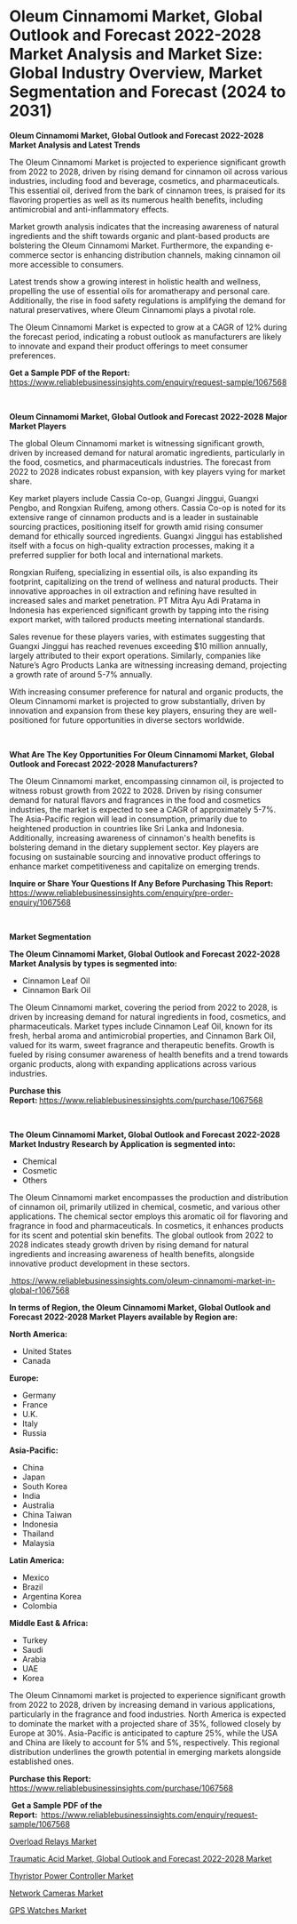<p><h1>Oleum Cinnamomi Market, Global Outlook and Forecast 2022-2028 Market Analysis and Market Size: Global Industry Overview, Market Segmentation and Forecast (2024 to 2031)</h1></p><p><strong>Oleum Cinnamomi Market, Global Outlook and Forecast 2022-2028 Market Analysis and Latest Trends</strong></p>
<p><p>The Oleum Cinnamomi Market is projected to experience significant growth from 2022 to 2028, driven by rising demand for cinnamon oil across various industries, including food and beverage, cosmetics, and pharmaceuticals. This essential oil, derived from the bark of cinnamon trees, is praised for its flavoring properties as well as its numerous health benefits, including antimicrobial and anti-inflammatory effects.</p><p>Market growth analysis indicates that the increasing awareness of natural ingredients and the shift towards organic and plant-based products are bolstering the Oleum Cinnamomi Market. Furthermore, the expanding e-commerce sector is enhancing distribution channels, making cinnamon oil more accessible to consumers.</p><p>Latest trends show a growing interest in holistic health and wellness, propelling the use of essential oils for aromatherapy and personal care. Additionally, the rise in food safety regulations is amplifying the demand for natural preservatives, where Oleum Cinnamomi plays a pivotal role.</p><p>The Oleum Cinnamomi Market is expected to grow at a CAGR of 12% during the forecast period, indicating a robust outlook as manufacturers are likely to innovate and expand their product offerings to meet consumer preferences.</p></p>
<p><strong>Get a Sample PDF of the Report:&nbsp;</strong> <a href="https://www.reliablebusinessinsights.com/enquiry/request-sample/1067568?utm_campaign=1555&utm_medium=2&utm_source=Github&utm_content=ia&utm_term=18102024&utm_id=oleum-cinnamomi-market-global-outlook-and-forecast-2022-2028">https://www.reliablebusinessinsights.com/enquiry/request-sample/1067568</a></p>
<p>&nbsp;</p>
<p><strong>Oleum Cinnamomi Market, Global Outlook and Forecast 2022-2028 Major Market Players</strong></p>
<p><p>The global Oleum Cinnamomi market is witnessing significant growth, driven by increased demand for natural aromatic ingredients, particularly in the food, cosmetics, and pharmaceuticals industries. The forecast from 2022 to 2028 indicates robust expansion, with key players vying for market share.</p><p>Key market players include Cassia Co-op, Guangxi Jinggui, Guangxi Pengbo, and Rongxian Ruifeng, among others. Cassia Co-op is noted for its extensive range of cinnamon products and is a leader in sustainable sourcing practices, positioning itself for growth amid rising consumer demand for ethically sourced ingredients. Guangxi Jinggui has established itself with a focus on high-quality extraction processes, making it a preferred supplier for both local and international markets.</p><p>Rongxian Ruifeng, specializing in essential oils, is also expanding its footprint, capitalizing on the trend of wellness and natural products. Their innovative approaches in oil extraction and refining have resulted in increased sales and market penetration. PT Mitra Ayu Adi Pratama in Indonesia has experienced significant growth by tapping into the rising export market, with tailored products meeting international standards.</p><p>Sales revenue for these players varies, with estimates suggesting that Guangxi Jinggui has reached revenues exceeding $10 million annually, largely attributed to their export operations. Similarly, companies like Nature’s Agro Products Lanka are witnessing increasing demand, projecting a growth rate of around 5-7% annually. </p><p>With increasing consumer preference for natural and organic products, the Oleum Cinnamomi market is projected to grow substantially, driven by innovation and expansion from these key players, ensuring they are well-positioned for future opportunities in diverse sectors worldwide.</p></p>
<p>&nbsp;</p>
<p><strong>What Are The Key Opportunities For Oleum Cinnamomi Market, Global Outlook and Forecast 2022-2028 Manufacturers?</strong></p>
<p><p>The Oleum Cinnamomi market, encompassing cinnamon oil, is projected to witness robust growth from 2022 to 2028. Driven by rising consumer demand for natural flavors and fragrances in the food and cosmetics industries, the market is expected to see a CAGR of approximately 5-7%. The Asia-Pacific region will lead in consumption, primarily due to heightened production in countries like Sri Lanka and Indonesia. Additionally, increasing awareness of cinnamon's health benefits is bolstering demand in the dietary supplement sector. Key players are focusing on sustainable sourcing and innovative product offerings to enhance market competitiveness and capitalize on emerging trends.</p></p>
<p><strong>Inquire or Share Your Questions If Any Before Purchasing This Report:</strong> <a href="https://www.reliablebusinessinsights.com/enquiry/pre-order-enquiry/1067568?utm_campaign=1555&utm_medium=2&utm_source=Github&utm_content=ia&utm_term=18102024&utm_id=oleum-cinnamomi-market-global-outlook-and-forecast-2022-2028">https://www.reliablebusinessinsights.com/enquiry/pre-order-enquiry/1067568</a></p>
<p>&nbsp;</p>
<p><strong>Market Segmentation</strong></p>
<p><strong>The Oleum Cinnamomi Market, Global Outlook and Forecast 2022-2028 Market Analysis by types is segmented into:</strong></p>
<p><ul><li>Cinnamon Leaf Oil</li><li>Cinnamon Bark Oil</li></ul></p>
<p><p>The Oleum Cinnamomi market, covering the period from 2022 to 2028, is driven by increasing demand for natural ingredients in food, cosmetics, and pharmaceuticals. Market types include Cinnamon Leaf Oil, known for its fresh, herbal aroma and antimicrobial properties, and Cinnamon Bark Oil, valued for its warm, sweet fragrance and therapeutic benefits. Growth is fueled by rising consumer awareness of health benefits and a trend towards organic products, along with expanding applications across various industries.</p></p>
<p><strong>Purchase this Report:&nbsp;</strong><a href="https://www.reliablebusinessinsights.com/purchase/1067568?utm_campaign=1555&utm_medium=2&utm_source=Github&utm_content=ia&utm_term=18102024&utm_id=oleum-cinnamomi-market-global-outlook-and-forecast-2022-2028">https://www.reliablebusinessinsights.com/purchase/1067568</a></p>
<p>&nbsp;</p>
<p><strong>The Oleum Cinnamomi Market, Global Outlook and Forecast 2022-2028 Market Industry Research by Application is segmented into:</strong></p>
<p><ul><li>Chemical</li><li>Cosmetic</li><li>Others</li></ul></p>
<p><p>The Oleum Cinnamomi market encompasses the production and distribution of cinnamon oil, primarily utilized in chemical, cosmetic, and various other applications. The chemical sector employs this aromatic oil for flavoring and fragrance in food and pharmaceuticals. In cosmetics, it enhances products for its scent and potential skin benefits. The global outlook from 2022 to 2028 indicates steady growth driven by rising demand for natural ingredients and increasing awareness of health benefits, alongside innovative product development in these sectors.</p></p>
<p><a href="https://www.reliablebusinessinsights.com/oleum-cinnamomi-market-in-global-r1067568?utm_campaign=1555&utm_medium=2&utm_source=Github&utm_content=ia&utm_term=18102024&utm_id=oleum-cinnamomi-market-global-outlook-and-forecast-2022-2028">&nbsp;https://www.reliablebusinessinsights.com/oleum-cinnamomi-market-in-global-r1067568</a></p>
<p><strong>In terms of Region, the Oleum Cinnamomi Market, Global Outlook and Forecast 2022-2028 Market Players available by Region are:</strong></p>
<p>
    <p> <strong> North America: </strong>
        <ul>
            <li>United States</li>
            <li>Canada</li>
        </ul>
        </p> 
    <p> <strong> Europe: </strong>
        <ul>
            <li>Germany</li>
            <li>France</li>
            <li>U.K.</li>
            <li>Italy</li>
            <li>Russia</li>
        </ul>
        </p> 
    <p> <strong> Asia-Pacific: </strong>
        <ul>
            <li>China</li>
            <li>Japan</li>
            <li>South Korea</li>
            <li>India</li>
            <li>Australia</li>
            <li>China Taiwan</li>
            <li>Indonesia</li>
            <li>Thailand</li>
            <li>Malaysia</li>
        </ul>
        </p> 
    <p> <strong> Latin America: </strong>
        <ul>
            <li>Mexico</li>
            <li>Brazil</li>
            <li>Argentina Korea</li>
            <li>Colombia</li>
        </ul>
        </p> 
    <p> <strong> Middle East & Africa: </strong>
        <ul>
            <li>Turkey</li>
            <li>Saudi</li>
            <li>Arabia</li>
            <li>UAE</li>
            <li>Korea</li>
        </ul>
    </p>
    </p>
<p><p>The Oleum Cinnamomi market is projected to experience significant growth from 2022 to 2028, driven by increasing demand in various applications, particularly in the fragrance and food industries. North America is expected to dominate the market with a projected share of 35%, followed closely by Europe at 30%. Asia-Pacific is anticipated to capture 25%, while the USA and China are likely to account for 5% and 5%, respectively. This regional distribution underlines the growth potential in emerging markets alongside established ones.</p></p>
<p><strong>Purchase this Report: </strong><a href="https://www.reliablebusinessinsights.com/purchase/1067568?utm_campaign=1555&utm_medium=2&utm_source=Github&utm_content=ia&utm_term=18102024&utm_id=oleum-cinnamomi-market-global-outlook-and-forecast-2022-2028">https://www.reliablebusinessinsights.com/purchase/1067568</a></p>
<p>&nbsp;<strong>Get a Sample PDF of the Report:&nbsp;&nbsp;</strong><a href="https://www.reliablebusinessinsights.com/enquiry/request-sample/1067568?utm_campaign=1555&utm_medium=2&utm_source=Github&utm_content=ia&utm_term=18102024&utm_id=oleum-cinnamomi-market-global-outlook-and-forecast-2022-2028">https://www.reliablebusinessinsights.com/enquiry/request-sample/1067568</a></p>
<p><strong></strong></p>
<p><p><a href="https://www.linkedin.com/pulse/global-overload-relays-industry-analysis-report-market-size-ryypf?utm_campaign=1555&utm_medium=2&utm_source=Github&utm_content=ia&utm_term=18102024&utm_id=oleum-cinnamomi-market-global-outlook-and-forecast-2022-2028">Overload Relays Market</a></p><p><a href="https://github.com/SamiaChowdhury801/Market-Research-Report-List-1/blob/main/traumatic-acid-market-global-outlook-and-forecast-2022-2028-market.md?utm_campaign=1555&utm_medium=2&utm_source=Github&utm_content=ia&utm_term=18102024&utm_id=oleum-cinnamomi-market-global-outlook-and-forecast-2022-2028">Traumatic Acid Market, Global Outlook and Forecast 2022-2028 Market</a></p><p><a href="https://www.linkedin.com/pulse/thyristor-power-controller-industry-sector-market-dynamics-5xbef?utm_campaign=1555&utm_medium=2&utm_source=Github&utm_content=ia&utm_term=18102024&utm_id=oleum-cinnamomi-market-global-outlook-and-forecast-2022-2028">Thyristor Power Controller Market</a></p><p><a href="https://www.linkedin.com/pulse/influencing-factors-network-cameras-market-insights-growth-8z9of?utm_campaign=1555&utm_medium=2&utm_source=Github&utm_content=ia&utm_term=18102024&utm_id=oleum-cinnamomi-market-global-outlook-and-forecast-2022-2028">Network Cameras Market</a></p><p><a href="https://www.linkedin.com/pulse/gps-watches-market-size-share-analysis-growth-trends-forecast-gxuzf?utm_campaign=1555&utm_medium=2&utm_source=Github&utm_content=ia&utm_term=18102024&utm_id=oleum-cinnamomi-market-global-outlook-and-forecast-2022-2028">GPS Watches Market</a></p></p>